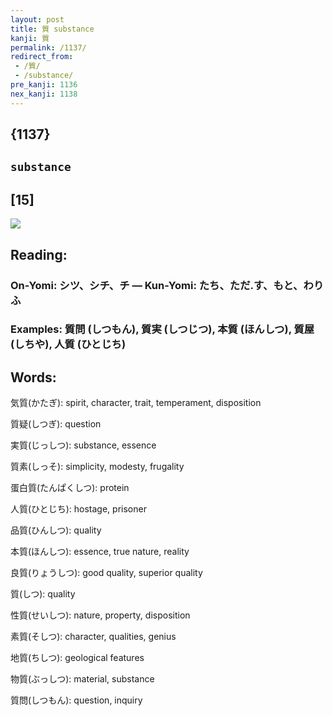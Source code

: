 ```yaml
---
layout: post
title: 質 substance
kanji: 質
permalink: /1137/
redirect_from:
 - /質/
 - /substance/
pre_kanji: 1136
nex_kanji: 1138
---
```


## {1137}

## `substance`

## [15]

<div class="stroke"><img src="E8B3AA.png" /></div>

## Reading:

### On-Yomi: シツ、シチ、チ &mdash; Kun-Yomi: たち、ただ.す、もと、わりふ

### Examples: 質問 (しつもん), 質実 (しつじつ), 本質 (ほんしつ), 質屋 (しちや), 人質 (ひとじち)

## Words:

気質(かたぎ): spirit, character, trait, temperament, disposition

質疑(しつぎ): question

実質(じっしつ): substance, essence

質素(しっそ): simplicity, modesty, frugality

蛋白質(たんぱくしつ): protein

人質(ひとじち): hostage, prisoner

品質(ひんしつ): quality

本質(ほんしつ): essence, true nature, reality

良質(りょうしつ): good quality, superior quality

質(しつ): quality

性質(せいしつ): nature, property, disposition

素質(そしつ): character, qualities, genius

地質(ちしつ): geological features

物質(ぶっしつ): material, substance

質問(しつもん): question, inquiry
